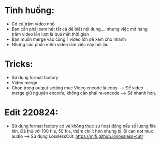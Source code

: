 # Tình huống:
- Có cả trăm video nhỏ
- Bạn cần phải xem hết tất cả để biết nội dung,... nhưng việc mở hàng trăm video lần lượt là quá mất thời gian
- Bạn muốn merge vào cùng 1 video lớn để xem cho nhanh
- Nhưng các phần mềm video làm việc này hơi lâu


# Tricks:
- Sử dụng format factory
- Video merge
- Chọn trong output setting mục Video encode là copy --> Để video merge giữ nguyên encode, không cần phải re-encode --> Sẽ nhanh hơn.

# Edit 220824: 
- Sử dụng format factory có vẻ không thực sự hoạt động nếu số lượng file lớn. Đã thử với 100 file, 50 file, thậm chí ít hơn nhưng bị lỗi can not mux audio
--> Sử dụng LosslessCut: https://mifi.github.io/lossless-cut/